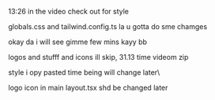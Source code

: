 13:26 in the video check out for style

globals.css and tailwind.config.ts la u gotta do sme chamges

okay da
i will see
gimme few mins
kayy bb

logos and stufff and icons ill skip, 31.13 time videom zip 

style i opy pasted time being will change later\

logo icon in  main layout.tsx shd be changed later
